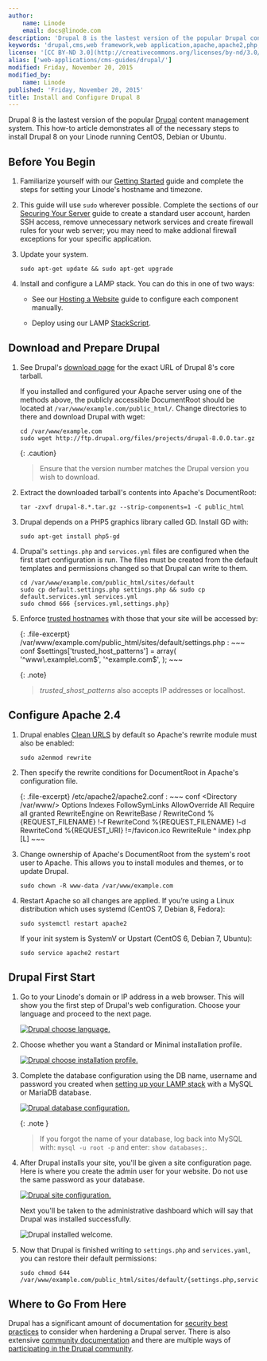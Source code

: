 ```yaml
---
author:
    name: Linode
    email: docs@linode.com
description: 'Drupal 8 is the lastest version of the popular Drupal content management system. This guide will show you how to install, configure, and optimize the Drupal CMS on your Linode so you can begin developing your own websites.'
keywords: 'drupal,cms,web framework,web application,apache,apache2,php,content management system, content management framwork'
license: '[CC BY-ND 3.0](http://creativecommons.org/licenses/by-nd/3.0/us/)'
alias: ['web-applications/cms-guides/drupal/']
modified: Friday, November 20, 2015
modified_by:
    name: Linode
published: 'Friday, November 20, 2015'
title: Install and Configure Drupal 8
---
```


Drupal 8 is the lastest version of the popular [Drupal](https://www.drupal.org/) content management system. This how-to article demonstrates all of the necessary steps to install Drupal 8 on your Linode running CentOS, Debian or Ubuntu.

## Before You Begin

1.  Familiarize yourself with our [Getting Started](/docs/getting-started) guide and complete the steps for setting your Linode's hostname and timezone.

2.  This guide will use `sudo` wherever possible. Complete the sections of our [Securing Your Server](/docs/security/securing-your-server) guide to create a standard user account, harden SSH access, remove unnecessary network services and create firewall rules for your web server; you may need to make addional firewall exceptions for your specific application.

3.  Update your system.

        sudo apt-get update && sudo apt-get upgrade

4.  Install and configure a LAMP stack. You can do this in one of two ways:

    *  See our [Hosting a Website](/docs/websites/hosting-a-website) guide to configure each component manually.

    *  Deploy using our LAMP [StackScript](/docs/platform/stackscripts).

## Download and Prepare Drupal

1.  See Drupal's [download page](https://www.drupal.org/project/drupal) for the exact URL of Drupal 8's core tarball.

    If you installed and configured your Apache server using one of the methods above, the publicly accessible DocumentRoot should be located at `/var/www/example.com/public_html/`. Change directories to there and download Drupal with wget:

        cd /var/www/example.com
        sudo wget http://ftp.drupal.org/files/projects/drupal-8.0.0.tar.gz

    {: .caution}
    >
    >Ensure that the version number matches the Drupal version you wish to download.

2.  Extract the downloaded tarball's contents into Apache's DocumentRoot:

        tar -zxvf drupal-8.*.tar.gz --strip-components=1 -C public_html

3.  Drupal depends on a PHP5 graphics library called GD. Install GD with:

        sudo apt-get install php5-gd

4.  Drupal's `settings.php` and `services.yml` files are configured when the first start configuration is run. The files must be created from the default templates and permissions changed so that Drupal can write to them.
        
        cd /var/www/example.com/public_html/sites/default
        sudo cp default.settings.php settings.php && sudo cp default.services.yml services.yml
        sudo chmod 666 {services.yml,settings.php}

5.  Enforce [trusted hostnames](https://www.drupal.org/node/2410395) with those that your site will be accessed by:

    {: .file-excerpt}
    /var/www/example.com/public_html/sites/default/settings.php
    :   ~~~ conf
    $settings['trusted_host_patterns'] = array(
      '^www\.example\.com$',
      '^example\.com$',
    );
        ~~~

    {: .note}
    >
    >*trusted_shost_patterns* also accepts IP addresses or localhost.

## Configure Apache 2.4

1.  Drupal enables [Clean URLS](https://www.drupal.org/getting-started/clean-urls) by default so Apache's rewrite module must also be enabled:

        sudo a2enmod rewrite

2.  Then specify the rewrite conditions for DocumentRoot in Apache's configuration file.

    {: .file-excerpt}
    /etc/apache2/apache2.conf
    :   ~~~ conf
        <Directory /var/www/>
        Options Indexes FollowSymLinks
        AllowOverride All
        Require all granted
          RewriteEngine on
            RewriteBase /
            RewriteCond %{REQUEST_FILENAME} !-f
            RewriteCond %{REQUEST_FILENAME} !-d
            RewriteCond %{REQUEST_URI} !=/favicon.ico
            RewriteRule ^ index.php [L]
        </Directory>
        ~~~

3.  Change ownership of Apache's DocumentRoot from the system's root user to Apache. This allows you to install modules and themes, or to update Drupal.

        sudo chown -R www-data /var/www/example.com

4.  Restart Apache so all changes are applied. If you’re using a Linux distribution which uses systemd (CentOS 7, Debian 8, Fedora):

        sudo systemctl restart apache2

    If your init system is SystemV or Upstart (CentOS 6, Debian 7, Ubuntu):

        sudo service apache2 restart

## Drupal First Start

1.  Go to your Linode's domain or IP address in a web browser. This will show you the first step of Drupal's web configuration. Choose your language and proceed to the next page.

    [![Drupal choose language.](/docs/assets/drupal-choose-language-small.png)](/docs/assets/drupal-choose-language.png)

2.  Choose whether you want a Standard or Minimal installation profile.

    [![Drupal choose installation profile.](/docs/assets/drupal-choose-installation-profile-small.png)](/docs/assets/drupal-choose-installation-profile.png)

3.  Complete the database configuration using the DB name, username and password you created when [setting up your LAMP stack](https://linode.com/docs/websites/hosting-a-website#database) with a MySQL or MariaDB database.

    [![Drupal database configuration.](/docs/assets/drupal-database-configuration-small.png)](/docs/assets/drupal-database-configuration.png)

    {: .note }
    >
    >If you forgot the name of your database, log back into MySQL with: `mysql -u root -p` and enter: `show databases;`.

4.  After Drupal installs your site, you'll be given a site configuration page. Here is where you create the admin user for your website. Do not use the same password as your database.

    [![Drupal site configuration.](/docs/assets/drupal-site-configuration-small.png)](/docs/assets/drupal-site-configuration.png)

    Next you'll be taken to the administrative dashboard which will say that Drupal was installed successfully.

    ![Drupal installed welcome.](/docs/assets/drupal-installed-welcome.png)

5.  Now that Drupal is finished writing to `settings.php` and `services.yaml`, you can restore their default permissions:

        sudo chmod 644 /var/www/example.com/public_html/sites/default/{settings.php,services.yml}

## Where to Go From Here

Drupal has a significant amount of documentation for [security best practices](https://www.drupal.org/security/secure-configuration) to consider when hardening a Drupal server. There is also extensive [community documentation](https://www.drupal.org/documentation) and there are multiple ways of [participating in the Drupal community](https://www.drupal.org/community).
